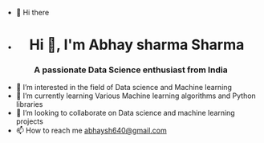 - 👋 Hi there
- <h1 align="center">Hi 👋, I'm Abhay sharma Sharma</h1>
<h3 align="center">A passionate Data Science enthusiast from India</h3>





- 👀 I’m interested in the field of Data science and Machine learning
- 🌱 I’m currently learning Various Machine learning algorithms and Python libraries
- 💞️ I’m looking to collaborate on Data science and machine learning projects
- 📫 How to reach me abhaysh640@gmail.com



